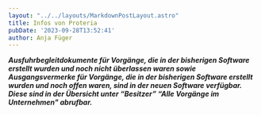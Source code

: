 ```yaml
---
layout: "../../layouts/MarkdownPostLayout.astro"
title: Infos von Proteria
pubDate: '2023-09-28T13:52:41'
author: Anja Füger
---
```


<strong><em>Ausfuhrbegleitdokumente für Vorgänge, die in der bisherigen Software erstellt wurden und noch nicht überlassen waren sowie Ausgangsvermerke für Vorgänge, die in der bisherigen Software erstellt wurden und noch offen waren, sind in der neuen Software verfügbar. </em></strong>***Diese sind in der Übersicht unter “Besitzer” “Alle Vorgänge im Unternehmen\" abrufbar.***